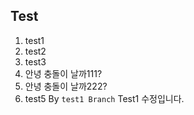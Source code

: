 ## Test

1. test1
2. test2
3. test3
4. 안녕 충돌이 날까111? 
5. 안녕 충돌이 날까222?
6. test5 By `test1 Branch` Test1 수정입니다.